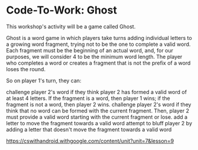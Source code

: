 # Code-To-Work: Ghost 

This workshop's activity will be a game called Ghost.

Ghost is a word game in which players take turns adding individual letters to a growing word fragment, trying not to be the one to complete a valid word. Each fragment must be the beginning of an actual word, and, for our purposes, we will consider 4 to be the minimum word length. The player who completes a word or creates a fragment that is not the prefix of a word loses the round.

So on player 1's turn, they can:

challenge player 2's word if they think player 2 has formed a valid word of at least 4 letters. If the fragment is a word, then player 1 wins; if the fragment is not a word, then player 2 wins.
challenge player 2's word if they think that no word can be formed with the current fragment. Then, player 2 must provide a valid word starting with the current fragment or lose.
add a letter to move the fragment towards a valid word
attempt to bluff player 2 by adding a letter that doesn't move the fragment towards a valid word

https://cswithandroid.withgoogle.com/content/unit?unit=7&lesson=9
